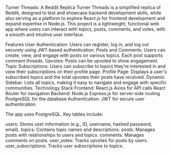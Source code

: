 Turner Threads: A Reddit Replica
Turner Threads is a simplified replica of Reddit, designed to test and showcase backend development skills, while also serving as a platform to explore React.js for frontend development and expand expertise in Node.js. This project is a lightweight, functional web app where users can interact with topics, posts, comments, and votes, with a smooth and intuitive user interface.

Features
User Authentication: Users can register, log in, and log out securely using JWT-based authentication.
Posts and Comments: Users can create, view, and engage with posts on various topics. Each post supports comment threads.
Upvotes: Posts can be upvoted to show engagement.
Topic Subscriptions: Users can subscribe to topics they’re interested in and view their subscriptions on their profile page.
Profile Page: Displays a user's subscribed topics and the total upvotes their posts have received.
Dynamic Sidebar: Lists all topics, making it easy to navigate and engage with specific communities.
Technology Stack
Frontend:
React.js
Axios for API calls
React Router for navigation
Backend:
Node.js
Express.js for server-side routing
PostgreSQL for the database
Authentication:
JWT for secure user authentication

The app uses PostgreSQL. Key tables include:

users: Stores user information (e.g., ID, username, hashed password, email).
topics: Contains topic names and descriptions.
posts: Manages posts with relationships to users and topics.
comments: Manages comments on posts.
user_votes: Tracks upvotes for posts by users.
user_subscriptions: Tracks user subscriptions to topics.

